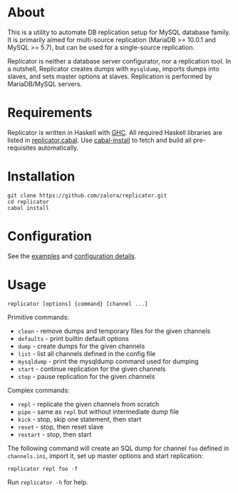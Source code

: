 About
=====
This is a utility to automate DB replication setup for
MySQL database family. It is primarily aimed for multi-source
replication (MariaDB >= 10.0.1 and MySQL >= 5.7),
but can be used for a single-source replication.

Replicator is neither a database server configurator,
nor a replication tool. In a nutshell, Replicator
creates dumps with `mysqldump`, imports dumps into
slaves, and sets master options at slaves. Replication
is performed by MariaDB/MySQL servers.

Requirements
============
Replicator is written in Haskell with [GHC](http://www.haskell.org/ghc/).
All required Haskell libraries are listed in [replicator.cabal](replicator.cabal).
Use [cabal-install](http://www.haskell.org/haskellwiki/Cabal-Install)
to fetch and build all pre-requisites automatically.

Installation
============
    git clone https://github.com/zalora/replicator.git
    cd replicator
    cabal install

Configuration
=============
See the [examples](examples/) and [configuration details](CONFIGURATION.md).

Usage
=====

    replicator [options] {command} [channel ...]

Primitive commands:

  * `clean`     - remove dumps and temporary files for the given channels
  * `defaults`  - print builtin default options
  * `dump`      - create dumps for the given channels
  * `list`      - list all channels defined in the config file
  * `mysqldump` - print the mysqldump command used for dumping
  * `start`     - continue replication for the given channels
  * `stop`      - pause replication for the given channels

Complex commands:

  * `repl`    - replicate the given channels from scratch
  * `pipe`    - same as `repl` but without intermediate dump file
  * `kick`    - stop, skip one statement, then start
  * `reset`   - stop, then reset slave
  * `restart` - stop, then start

The following command will create an SQL dump for channel `foo` defined in
`channels.ini`, import it, set up master options and start replication:

    replicator repl foo -f

Run `replicator -h` for help.

